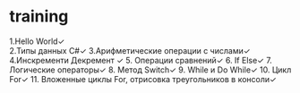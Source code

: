 # training  

1.Hello World✓  
2.Типы данных C#✓
3.Арифметические операции с числами✓
4.Инскременти Декремент ✓
5. Операции сравнений✓
6. If Else✓
7. Логические операторы✓
8. Метод Switch✓
9. While  и Do While✓
10. Цикл For✓
11. Вложенные циклы For, отрисовка треугольников в консоли✓
